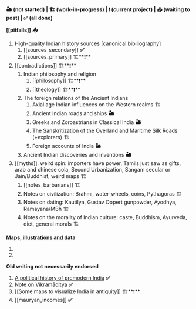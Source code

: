 **🏜️ (not started) | 🏗️ (work-in-progress) | ❗ (current project) | 📤 (waiting to post) | ✅ (all done)**

**[[pitfalls]]** **📤**

1. High-quality Indian history sources [canonical bibiliography]
    1. [[sources_secondary]] **✅**
    2. [[sources_primary]] 🏗️**❗**
2. [[contradictions]] 🏗️**❗**
    1. Indian philosophy and religion
        1. [[philosophy]] 🏗️**❗**
        2. [[theology]] 🏗️**❗**
    2. The foreign relations of the Ancient Indians
        1. Axial age Indian influences on the Western realms 🏗️
        2. Ancient Indian roads and ships **🏜️**
        3. Greeks and Zoroastrians in Classical India **🏜️**
        4. The Sanskritization of the Overland and Maritime Silk Roads (+explorers) 🏗️
        5. Foreign accounts of India **🏜️**
    3. Ancient Indian discoveries and inventions **🏜️**
3. [[myths]]: weird spin: importers have power, Tamils just saw as gifts, arab and chinese cola, Second Urbanization, Sangam secular or Jain/Buddhist, weird maps 🏗️
    1. [[notes_barbarians]] 🏗️
    2. Notes on civilization: Brāhmī, water-wheels, coins, Pythagoras 🏗️
    3. Notes on dating: Kautilya, Gustav Oppert gunpowder, Ayodhya, Ramayana/MBh 🏗️
    4. Notes on the morality of Indian culture: caste, Buddhism, Ayurveda, diet, general morals 🏗️

**Maps, illustrations and data**

1. 
2. 

**Old writing not necessarily endorsed**

1. [A political history of premodern India](https://www.reddit.com/r/IndiaSpeaks/comments/q92z5p/a_political_history_of_premodern_india_1200_bc/) **✅**
2. [Note on Vikramāditya](https://www.reddit.com/r/IndiaSpeaks/comments/rh8dmd/vikramaditya_reconstructing_the_interregnum_of_57/) **✅**
3. [[Some maps to visualize India in antiquity]] 🏗️**❗**
4. [[mauryan_incomes]] **✅**